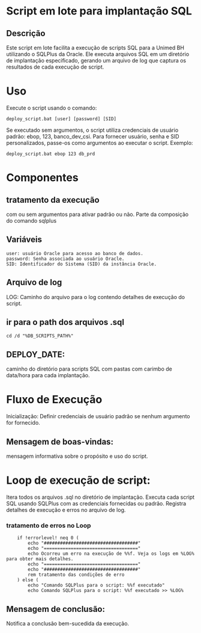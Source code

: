 # Script em lote para implantação SQL

## Descrição

Este script em lote facilita a execução de scripts SQL para a Unimed BH utilizando o SQLPlus da Oracle. Ele executa arquivos SQL em um diretório de implantação especificado, gerando um arquivo de log que captura os resultados de cada execução de script.

# Uso
Execute o script usando o comando:
```
deploy_script.bat [user] [password] [SID]
```
Se executado sem argumentos, o script utiliza credenciais de usuário padrão: ebop, 123, banco_dev_csi.
Para fornecer usuário, senha e SID personalizados, passe-os como argumentos ao executar o script.
Exemplo:

```
deploy_script.bat ebop 123 db_prd

```
# Componentes

## tratamento da execução
com ou sem argumentos para ativar padrão ou não. Parte da composição do comando sqlplus

## Variáveis
```
user: usuário Oracle para acesso ao banco de dados.
password: Senha associada ao usuário Oracle.
SID: Identificador do Sistema (SID) da instância Oracle.
```
## Arquivo de log
LOG: Caminho do arquivo para o log contendo detalhes de 
execução do script.

## ir para o path dos arquivos .sql

```
cd /d "%DB_SCRIPTS_PATH%"
```

## DEPLOY_DATE: 
caminho do diretório para scripts SQL com pastas com carimbo de data/hora para cada implantação.

# Fluxo de Execução

Inicialização: Definir credenciais de usuário padrão se nenhum argumento for fornecido.

## Mensagem de boas-vindas: 
mensagem informativa sobre o propósito e uso do script.

# Loop de execução de script:
Itera todos os arquivos .sql no diretório de implantação.
Executa cada script SQL usando SQLPlus com as credenciais fornecidas ou padrão.
Registra detalhes de execução e erros no arquivo de log.

### tratamento de erros no Loop

```
    if !errorlevel! neq 0 (
        echo "###################################"
        echo "==================================="
        echo Ocorreu um erro na execução de %%f. Veja os logs em %LOG% para obter mais detalhes.
        echo "==================================="
        echo "###################################"
        rem tratamento das condições de erro
    ) else (
        echo "Comando SQLPlus para o script: %%f executado"
        echo Comando SQLPlus para o script: %%f executado >> %LOG%
```

## Mensagem de conclusão: 
Notifica a conclusão bem-sucedida da execução.
